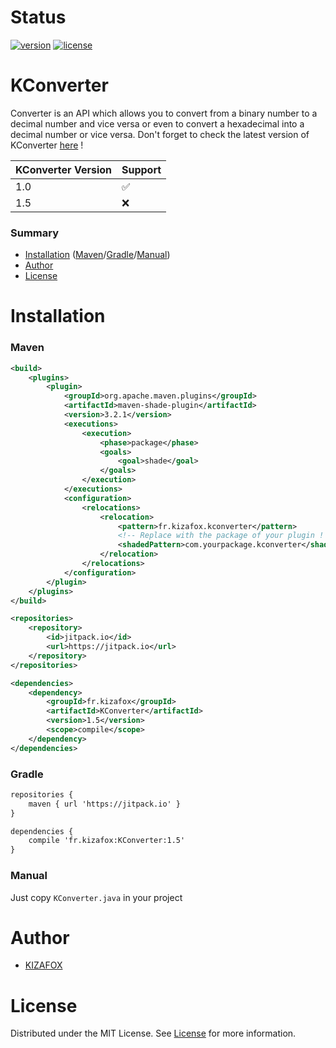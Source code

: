 # Status
[![version](https://img.shields.io/badge/version-%5B1.5%5D-red)](https://github.com/KIZAFOX/KConverter/releases)
[![license](https://img.shields.io/github/license/KIZAFOX/KConverter)](https://github.com/KIZAFOX/KConverter/blob/master/LICENSE)

# KConverter
Converter is an API which allows you to convert from a binary number to a decimal number and vice versa or even to convert a hexadecimal into a decimal number or vice versa.
Don't forget to check the latest version of KConverter [here](https://github.com/KIZAFOX/KConverter/releases) !

KConverter Version | Support
-------------------|--------
1.0                |   ✅
1.5                |   ❌

### Summary 

* [Installation](#Installation) ([Maven](#Maven)/[Gradle](#Gradle)/[Manual](#Manual))
* [Author](#Author)
* [License](#License)

# Installation

### Maven

```xml
<build>
    <plugins>
        <plugin>
            <groupId>org.apache.maven.plugins</groupId>
            <artifactId>maven-shade-plugin</artifactId>
            <version>3.2.1</version>
            <executions>
                <execution>
                    <phase>package</phase>
                    <goals>
                        <goal>shade</goal>
                    </goals>
                </execution>
            </executions>
            <configuration>
                <relocations>
                    <relocation>
                        <pattern>fr.kizafox.kconverter</pattern>
                        <!-- Replace with the package of your plugin ! -->
                        <shadedPattern>com.yourpackage.kconverter</shadedPattern>
                    </relocation>
                </relocations>
            </configuration>
        </plugin>
    </plugins>
</build>
```

```xml
<repositories>
    <repository>
        <id>jitpack.io</id>
        <url>https://jitpack.io</url>
    </repository>
</repositories>
```

```xml
<dependencies>
    <dependency>
        <groupId>fr.kizafox</groupId>
        <artifactId>KConverter</artifactId>
        <version>1.5</version>
        <scope>compile</scope>
    </dependency>
</dependencies>
```

### Gradle

```xml
repositories {
    maven { url 'https://jitpack.io' }
}
```

```xml
dependencies {
    compile 'fr.kizafox:KConverter:1.5'
}
```

### Manual

Just copy `KConverter.java` in your project

# Author

* [KIZAFOX](https://github.com/KIZAFOX)

# License

Distributed under the MIT License. See [License](https://github.com/KIZAFOX/KConverter/blob/master/LICENSE) for more information.
